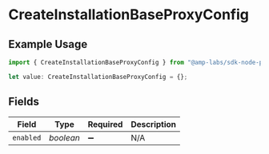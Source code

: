 # CreateInstallationBaseProxyConfig

## Example Usage

```typescript
import { CreateInstallationBaseProxyConfig } from "@amp-labs/sdk-node-platform/models/operations";

let value: CreateInstallationBaseProxyConfig = {};
```

## Fields

| Field              | Type               | Required           | Description        |
| ------------------ | ------------------ | ------------------ | ------------------ |
| `enabled`          | *boolean*          | :heavy_minus_sign: | N/A                |